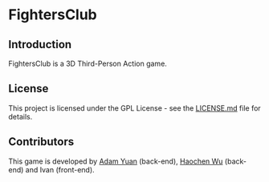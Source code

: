 # FightersClub
## Introduction
FightersClub is a 3D Third-Person Action game.  

## License

This project is licensed under the GPL License - see the [LICENSE.md](LICENSE.md) file for details.

## Contributors
This game is developed by [Adam Yuan](https://github.com/d9yuan) (back-end), [Haochen Wu](https://github.com/JasonWu1103) (back-end) and Ivan (front-end). 

